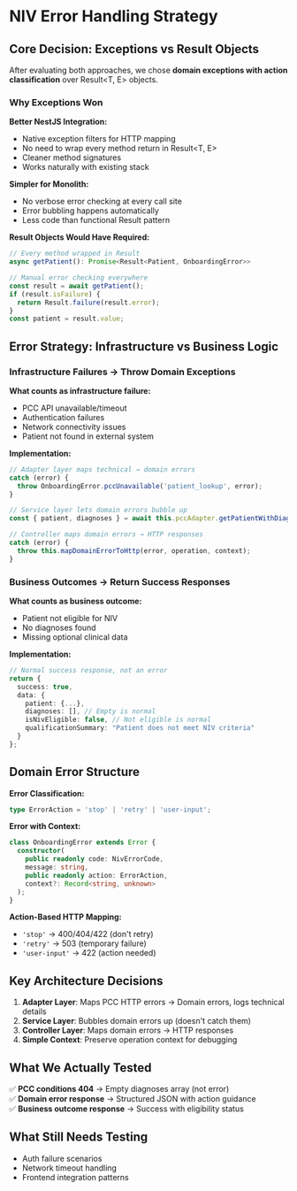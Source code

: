 # NIV Error Handling Strategy

## Core Decision: Exceptions vs Result Objects

After evaluating both approaches, we chose **domain exceptions with action classification** over Result<T, E> objects.

### Why Exceptions Won

**Better NestJS Integration:**

- Native exception filters for HTTP mapping
- No need to wrap every method return in Result<T, E>
- Cleaner method signatures
- Works naturally with existing stack

**Simpler for Monolith:**

- No verbose error checking at every call site
- Error bubbling happens automatically
- Less code than functional Result pattern

**Result Objects Would Have Required:**

```typescript
// Every method wrapped in Result
async getPatient(): Promise<Result<Patient, OnboardingError>>

// Manual error checking everywhere
const result = await getPatient();
if (result.isFailure) {
  return Result.failure(result.error);
}
const patient = result.value;
```

## Error Strategy: Infrastructure vs Business Logic

### Infrastructure Failures → Throw Domain Exceptions

**What counts as infrastructure failure:**

- PCC API unavailable/timeout
- Authentication failures
- Network connectivity issues
- Patient not found in external system

**Implementation:**

```typescript
// Adapter layer maps technical → domain errors
catch (error) {
  throw OnboardingError.pccUnavailable('patient_lookup', error);
}

// Service layer lets domain errors bubble up
const { patient, diagnoses } = await this.pccAdapter.getPatientWithDiagnoses(orgUuid, patientId);

// Controller maps domain errors → HTTP responses
catch (error) {
  throw this.mapDomainErrorToHttp(error, operation, context);
}
```

### Business Outcomes → Return Success Responses

**What counts as business outcome:**

- Patient not eligible for NIV
- No diagnoses found
- Missing optional clinical data

**Implementation:**

```typescript
// Normal success response, not an error
return {
  success: true,
  data: {
    patient: {...},
    diagnoses: [], // Empty is normal
    isNivEligible: false, // Not eligible is normal
    qualificationSummary: "Patient does not meet NIV criteria"
  }
};
```

## Domain Error Structure

**Error Classification:**

```typescript
type ErrorAction = 'stop' | 'retry' | 'user-input';
```

**Error with Context:**

```typescript
class OnboardingError extends Error {
  constructor(
    public readonly code: NivErrorCode,
    message: string,
    public readonly action: ErrorAction,
    context?: Record<string, unknown>
  );
}
```

**Action-Based HTTP Mapping:**

- `'stop'` → 400/404/422 (don't retry)
- `'retry'` → 503 (temporary failure)
- `'user-input'` → 422 (action needed)

## Key Architecture Decisions

1. **Adapter Layer**: Maps PCC HTTP errors → Domain errors, logs technical details
2. **Service Layer**: Bubbles domain errors up (doesn't catch them)
3. **Controller Layer**: Maps domain errors → HTTP responses
4. **Simple Context**: Preserve operation context for debugging

## What We Actually Tested

✅ **PCC conditions 404** → Empty diagnoses array (not error)  
✅ **Domain error response** → Structured JSON with action guidance  
✅ **Business outcome response** → Success with eligibility status

## What Still Needs Testing

- Auth failure scenarios
- Network timeout handling
- Frontend integration patterns
